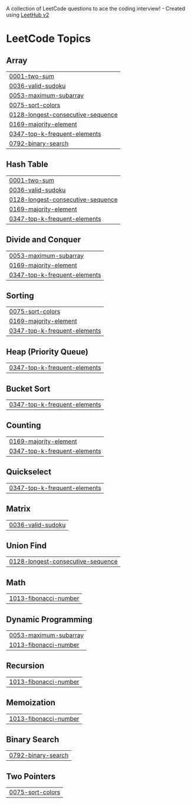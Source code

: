 A collection of LeetCode questions to ace the coding interview! - Created using [LeetHub v2](https://github.com/arunbhardwaj/LeetHub-2.0)
<!---LeetCode Topics Start-->
# LeetCode Topics
## Array
|  |
| ------- |
| [0001-two-sum](https://github.com/Shubham-Pochhali/DSA/tree/master/0001-two-sum) |
| [0036-valid-sudoku](https://github.com/Shubham-Pochhali/DSA/tree/master/0036-valid-sudoku) |
| [0053-maximum-subarray](https://github.com/Shubham-Pochhali/DSA/tree/master/0053-maximum-subarray) |
| [0075-sort-colors](https://github.com/Shubham-Pochhali/DSA/tree/master/0075-sort-colors) |
| [0128-longest-consecutive-sequence](https://github.com/Shubham-Pochhali/DSA/tree/master/0128-longest-consecutive-sequence) |
| [0169-majority-element](https://github.com/Shubham-Pochhali/DSA/tree/master/0169-majority-element) |
| [0347-top-k-frequent-elements](https://github.com/Shubham-Pochhali/DSA/tree/master/0347-top-k-frequent-elements) |
| [0792-binary-search](https://github.com/Shubham-Pochhali/DSA/tree/master/0792-binary-search) |
## Hash Table
|  |
| ------- |
| [0001-two-sum](https://github.com/Shubham-Pochhali/DSA/tree/master/0001-two-sum) |
| [0036-valid-sudoku](https://github.com/Shubham-Pochhali/DSA/tree/master/0036-valid-sudoku) |
| [0128-longest-consecutive-sequence](https://github.com/Shubham-Pochhali/DSA/tree/master/0128-longest-consecutive-sequence) |
| [0169-majority-element](https://github.com/Shubham-Pochhali/DSA/tree/master/0169-majority-element) |
| [0347-top-k-frequent-elements](https://github.com/Shubham-Pochhali/DSA/tree/master/0347-top-k-frequent-elements) |
## Divide and Conquer
|  |
| ------- |
| [0053-maximum-subarray](https://github.com/Shubham-Pochhali/DSA/tree/master/0053-maximum-subarray) |
| [0169-majority-element](https://github.com/Shubham-Pochhali/DSA/tree/master/0169-majority-element) |
| [0347-top-k-frequent-elements](https://github.com/Shubham-Pochhali/DSA/tree/master/0347-top-k-frequent-elements) |
## Sorting
|  |
| ------- |
| [0075-sort-colors](https://github.com/Shubham-Pochhali/DSA/tree/master/0075-sort-colors) |
| [0169-majority-element](https://github.com/Shubham-Pochhali/DSA/tree/master/0169-majority-element) |
| [0347-top-k-frequent-elements](https://github.com/Shubham-Pochhali/DSA/tree/master/0347-top-k-frequent-elements) |
## Heap (Priority Queue)
|  |
| ------- |
| [0347-top-k-frequent-elements](https://github.com/Shubham-Pochhali/DSA/tree/master/0347-top-k-frequent-elements) |
## Bucket Sort
|  |
| ------- |
| [0347-top-k-frequent-elements](https://github.com/Shubham-Pochhali/DSA/tree/master/0347-top-k-frequent-elements) |
## Counting
|  |
| ------- |
| [0169-majority-element](https://github.com/Shubham-Pochhali/DSA/tree/master/0169-majority-element) |
| [0347-top-k-frequent-elements](https://github.com/Shubham-Pochhali/DSA/tree/master/0347-top-k-frequent-elements) |
## Quickselect
|  |
| ------- |
| [0347-top-k-frequent-elements](https://github.com/Shubham-Pochhali/DSA/tree/master/0347-top-k-frequent-elements) |
## Matrix
|  |
| ------- |
| [0036-valid-sudoku](https://github.com/Shubham-Pochhali/DSA/tree/master/0036-valid-sudoku) |
## Union Find
|  |
| ------- |
| [0128-longest-consecutive-sequence](https://github.com/Shubham-Pochhali/DSA/tree/master/0128-longest-consecutive-sequence) |
## Math
|  |
| ------- |
| [1013-fibonacci-number](https://github.com/Shubham-Pochhali/DSA/tree/master/1013-fibonacci-number) |
## Dynamic Programming
|  |
| ------- |
| [0053-maximum-subarray](https://github.com/Shubham-Pochhali/DSA/tree/master/0053-maximum-subarray) |
| [1013-fibonacci-number](https://github.com/Shubham-Pochhali/DSA/tree/master/1013-fibonacci-number) |
## Recursion
|  |
| ------- |
| [1013-fibonacci-number](https://github.com/Shubham-Pochhali/DSA/tree/master/1013-fibonacci-number) |
## Memoization
|  |
| ------- |
| [1013-fibonacci-number](https://github.com/Shubham-Pochhali/DSA/tree/master/1013-fibonacci-number) |
## Binary Search
|  |
| ------- |
| [0792-binary-search](https://github.com/Shubham-Pochhali/DSA/tree/master/0792-binary-search) |
## Two Pointers
|  |
| ------- |
| [0075-sort-colors](https://github.com/Shubham-Pochhali/DSA/tree/master/0075-sort-colors) |
<!---LeetCode Topics End-->